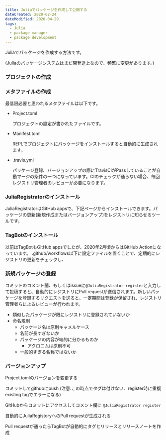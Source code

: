 ```yaml
---
title: Juliaでパッケージを作成して公開する
dateCreated: 2020-02-24
dateModified: 2020-04-29
tags:
  - Julia
  - package manager
  - package development
---
```


Juliaでパッケージを作成する方法です。

(Juliaのパッケージシステムはまだ開発途上なので、頻繁に変更があります。)

### プロジェクトの作成



### メタファイルの作成

最低限必要と思われるメタファイルは以下です。

- Project.toml

  プロジェクトの設定が書かれたファイルです。

- Manifest.toml

  REPLでプロジェクトにパッケージをインストールすると自動的に生成されます。

- .travis.yml

  パッケージ登録、バージョンアップの際にTravisCIがPassしていることが自動マージの条件の一つになっています。CIのチェックが通らない場合、毎回レジストリ管理者のレビューが必要になります。


### JuliaRegistratorのインストール

JuliaRegistratorはGitHub appsで、下記ページからインストールできます。パッケージの更新(新規作成またはバージョンアップ)をレジストリに知らせるツールです。


### TagBotのインストール

以前はTagBotもGitHub appsでしたが、2020年2月頃からはGitHub Actionになっています。
.github/workflows以下に設定ファイルを置くことで、定期的にレジストリの更新をチェックし、


### 新規パッケージの登録

コミットのコメント蘭、もしくはissueに`@JuliaRegistrator register`と入力して投稿すると、自動的にレジストリにPull requestが送信されます。新しいパッケージを登録するリクエストを送ると、一定期間は登録が保留され、レジストリ管理者らによるレビューが行われます。

- 類似したパッケージが既にレジストリに登録されていないか
- 命名規則
    - パッケージ名は原則キャメルケース
    - 名前が長すぎないか
    - パッケージの内容が端的に分かるものか
        - アクロニムは原則不可
    - 一般的すぎる名称ではないか


### バージョンアップ

Project.tomlのバージョンを変更する

コミットしてgithubにpush
(注意:この時点でタグは付けない、register時に重複existing tagでエラーになる)

GitHubからコミットにアクセスしてコメント欄に
```@JuliaRegistrator register```

自動的にJuliaRegistoryへのPull requestが生成される

Pull requestが通ったらTagBotが自動的にタグとリリースとリリースノートを作成
